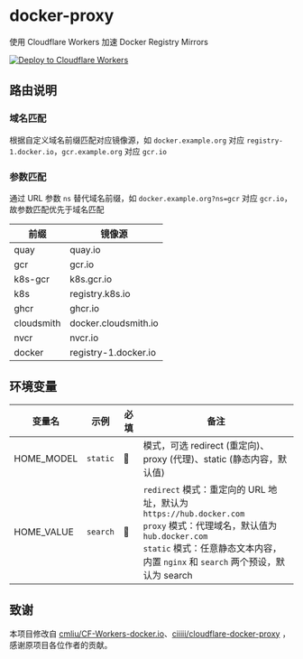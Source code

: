 # docker-proxy

使用 Cloudflare Workers 加速 Docker Registry Mirrors

[![Deploy to Cloudflare Workers](https://deploy.workers.cloudflare.com/button)](https://deploy.workers.cloudflare.com/?url=https://github.com/fordes123/docker-proxy)

## 路由说明

### 域名匹配
根据自定义域名前缀匹配对应镜像源，如 `docker.example.org` 对应 `registry-1.docker.io`，`gcr.example.org` 对应 `gcr.io`

### 参数匹配
通过 URL 参数 `ns` 替代域名前缀，如 `docker.example.org?ns=gcr` 对应 `gcr.io`，故参数匹配优先于域名匹配


| 前缀       | 镜像源               |
| ---------- | -------------------- |
| quay       | quay.io              |
| gcr        | gcr.io               |
| k8s-gcr    | k8s.gcr.io           |
| k8s        | registry.k8s.io      |
| ghcr       | ghcr.io              |
| cloudsmith | docker.cloudsmith.io |
| nvcr       | nvcr.io              |
| docker     | registry-1.docker.io |

## 环境变量

| 变量名     | 示例     | 必填 | 备注                                                                                                                                                            |
| ---------- | -------- | ---- |---------------------------------------------------------------------------------------------------------------------------------------------------------------|
| HOME_MODEL | `static` | 🚫    | 模式，可选 redirect (重定向)、proxy (代理)、static (静态内容，默认值)                                                                                                             |
| HOME_VALUE | `search` | 🚫    | `redirect` 模式：重定向的 URL 地址，默认为 `https://hub.docker.com`<br/>`proxy` 模式：代理域名，默认值为 `hub.docker.com`<br/>`static` 模式：任意静态文本内容，内置 `nginx` 和 `search` 两个预设，默认为 search |

## 致谢

本项目修改自 [cmliu/CF-Workers-docker.io](https://github.com/cmliu/CF-Workers-docker.io)、[ciiiii/cloudflare-docker-proxy](https://github.com/ciiiii/cloudflare-docker-proxy) ，感谢原项目各位作者的贡献。
